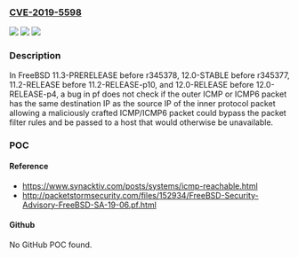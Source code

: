 ### [CVE-2019-5598](https://cve.mitre.org/cgi-bin/cvename.cgi?name=CVE-2019-5598)
![](https://img.shields.io/static/v1?label=Product&message=FreeBSD&color=blue)
![](https://img.shields.io/static/v1?label=Version&message=n%2Fa&color=blue)
![](https://img.shields.io/static/v1?label=Vulnerability&message=Improper%20Check%20for%20Unusual%20or%20Exceptional%20Conditions&color=brighgreen)

### Description

In FreeBSD 11.3-PRERELEASE before r345378, 12.0-STABLE before r345377, 11.2-RELEASE before 11.2-RELEASE-p10, and 12.0-RELEASE before 12.0-RELEASE-p4, a bug in pf does not check if the outer ICMP or ICMP6 packet has the same destination IP as the source IP of the inner protocol packet allowing a maliciously crafted ICMP/ICMP6 packet could bypass the packet filter rules and be passed to a host that would otherwise be unavailable.

### POC

#### Reference
- https://www.synacktiv.com/posts/systems/icmp-reachable.html
- http://packetstormsecurity.com/files/152934/FreeBSD-Security-Advisory-FreeBSD-SA-19-06.pf.html

#### Github
No GitHub POC found.

